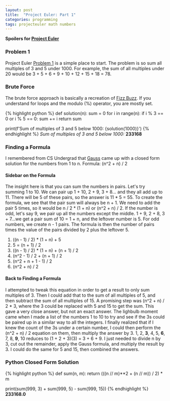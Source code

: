 ```yaml
---
layout: post
title:  "Project Euler: Part 1"
categories: programming
tags: projecteuler math numbers
---
```


**Spoilers for [Project Euler](https://projecteuler.net/)**

### Problem 1

Project Euler [Problem 1](https://projecteuler.net/problem=1) is a simple place to start.
The problem is so sum all multiples of 3 and 5 under 1000.
For example, the sum of all multiples under 20 would be 3 + 5 + 6 + 9 + 10 + 12 + 15 + 18 = 78.

### Brute Force

The brute force approach is basically a recreation of [Fizz Buzz](https://en.wikipedia.org/wiki/Fizz_buzz). 
If you understand for loops and the modulo (%) operator, you are mostly set. 

{% highlight python %}
def solution(n):
    sum = 0
    for i in range(n):
        if i % 3 == 0 or i % 5 == 0:
            sum += i
    return sum

print(f'Sum of multiples of 3 and 5 below 1000: {solution(1000)}')
{% endhighlight %}
*Sum of multiples of 3 and 5 below 1000:* **233168**

### Finding a Formula
I remembered from CS Undergrad that [Gauss](https://en.wikipedia.org/wiki/Carl_Friedrich_Gauss) came up with a closed form solution for the numbers from 1 to n. 
Formula: (n^2 + n) / 2

#### Sidebar on the Formula
The insight here is that you can sum the numbers in pairs.
Let's try summing 1 to 10.
We can pair up 1 + 10, 2 + 9, 3 + 8... and they all add up to 11.
There will be 5 of these pairs, so the answer is 11 * 5 = 55.
To create the formula, we see that the pair sum will always be n + 1.
We need to add the pair 5 times, so it would be n / 2 * (1 + n) or (n^2 + n) / 2.
If the number is odd, let's say 9, we pair up all the numbers except the middle.
1 + 9, 2 + 8, 3 + 7...we get a pair sum of 10 = 1 + n, and the leftover number is 5.
For odd numbers, we create n - 1 pairs. 
The formula is then the number of pairs times the value of the pairs divided by 2 plus the leftover 5.
1. ((n - 1) / 2) * (1 + n) + 5
2. 5 = (n + 1) / 2
3. ((n - 1) / 2) * (1 + n) + (n + 1) / 2
4. (n^2 - 1) / 2 + (n + 1) / 2
5. (n^2 + n + 1 - 1) / 2
6. (n^2 + n) / 2

#### Back to Finding a Formula
I attempted to tweak this equation in order to get a result to only sum multiples of 3.
Then I could add that to the sum of all multiples of 5, and then subtract the sum of all multiples of 15.
A promising step was (n^2 + n) / 2 * 3, where the 3 could be replaced with 5 and 15 to get the sum.
This gave a very close answer, but not an exact answer. 
The lighbulb moment came when I made a list of the numbers 1 to 10 to try and see if the 3s could be paired up in a similar way to all the integers. 
I finally realized that if I knew the count of the 3s under a certain number, I could then perform the (n^2 + n) / 2 equation on them, then multiply the answer by 3.
1, 2, **3**, 4, 5, **6**, 7, 8, **9**, 10 reduces to (1 + 2 + 3)(3) = 3 + 6 + 9.
I just needed to divide n by 3, cut out the remainder, apply the Gauss formula, and multiply the result by 3.
I could do the same for 5 and 15, then combined the answers. 

### Python Closed Form Solution

{% highlight python %}
def sum(n, m):
     return (((n // m)**2 + (n // m)) / 2) * m

print(sum(999, 3) + sum(999, 5) - sum(999, 15))
{% endhighlight %}
**233168.0**